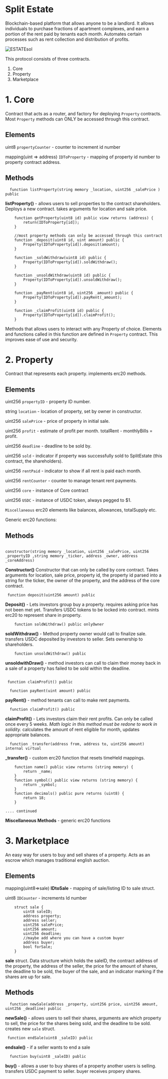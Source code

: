# Split Estate
Blockchain-based platform that allows anyone to be a landlord. It allows individuals to purchase fractions of apartment complexes, and earn a portion of the rent paid by tenants each month. Automates certain processes such as rent collection and distribution of profits.

![ESTATEsol](https://user-images.githubusercontent.com/100609687/211189194-8198c641-55d3-403c-a7d0-8f1930b1025d.png)



This protocol consists of three contracts.
1. Core
2. Property
3. Marketplace

# 1. Core 
Contract that acts as a router, and factory for deploying `Property` contracts. Most `Property` methods can ONLY be accessed through this contract.

<h2> Elements </h2>

uint8 `propertyCounter` - counter to increment id number

mapping(uint => address) `IDToProperty` -  mapping of property id number to property contract address.

<h2> Methods </h2>

```solidity
  function listProperty(string memory _location, uint256 _salePrice ) public 
```
**listProperty()** - allows users to sell properties to the contract shareholders. Deploys a new contract. takes arguments for location and sale price.

```solidity
    function getProperty(uint8 id) public view returns (address) {
        return(IDToProperty[id]);
    }

    //most property methods can only be accessed through this contract
    function _deposit(uint8 id, uint amount) public {
        Property(IDToProperty[id]).deposit(amount);
    }

    function _soldWithdraw(uint8 id) public {
        Property(IDToProperty[id]).soldWithdraw();
    }

    function _unsoldWithdraw(uint8 id) public {
        Property(IDToProperty[id]).unsoldWithdraw();
    }

    function _payRent(uint8 id, uint256 _amount) public {
        Property(IDToProperty[id]).payRent(_amount);
    }

    function _claimProfit(uint8 id) public {
        Property(IDToProperty[id]).claimProfit();
    }
```

Methods that allows users to interact with any Property of choice. Elements and functions called in this function are defined in `Property` contract. This improves ease of use and security.

# 2. Property
Contract that represents each property. implements erc20 methods.
<h2> Elements </h2>

uint256 `propertyID` - property ID number.

string `location` - location of property, set by owner in constructor.

uint256 `salePrice` - price of property in initial sale.

uint256 `profit` - estimate of profit per month. totalRent - monthlyBills = profit.

uint256 `deadline` - deadline to be sold by.

uint256 `sold` - indicator if property was successfully sold to SplitEstate (this contract, the shareholders).

uint256 `rentPaid` - indicator to show if all rent is paid each month.

uint256 `rentCounter` - counter to manage tenant rent payments.

uint256 `core` - instance of Core contract

uint256 `USDC` - instance of USDC token, always pegged to $1.

`Miscellaneous` erc20 elements like balances, allowances, totalSupply etc.


Generic erc20 functions:

<h2> Methods </h2>

```solidity

constructor(string memory _location, uint256 _salePrice, uint256 _propertyID ,string memory _ticker, address _owner, address _coreAddress) 
``` 
**Constructor()** Constructor that can only be called by core contract. Takes arguments for location, sale price, property id, the property id parsed into a string for the ticker, the owner of the property, and the address of the core contract.

```solidity
 function deposit(uint256 amount) public
```
**Deposit()** - Lets investors group buy a property. requires asking price has not been met yet. Transfers USDC tokens to be locked into contract. mints erc20 to represent share in property.


```solidity
    function soldWithdraw() public onlyOwner
```
**soldWithdraw()** - Method property owner would call to finalize sale. transfers USDC deposited by investors to seller. Sets ownership to shareholders.

```solidity
    function unsoldWithdraw() public
```
**unsoldwithDraw()** - method investors can call to claim their money back in a sale of a property has failed to be sold within the deadline.

```solidity

 function claimProfit() public

  function payRent(uint amount) public 
```
**payRent()** - method tenants can call to make rent payments.

```solidity
  function claimProfit() public
```
**claimProfit()** - Lets investors claim their rent profits. Can only be called once every 5 weeks. *Math logic in this method must be redone to work in solidity.*
calculates the amount of rent eligible for month, updates appropriate balances.

```solidity
  function _transfer(address from, address to, uint256 amount) internal virtual
```

**_transfer()** - custom erc20 function that resets timeHeld mappings.

```solidity
    function name() public view returns (string memory) {
        return _name;
    }
    function symbol() public view returns (string memory) {
        return _symbol;
    }
    function decimals() public pure returns (uint8) {
        return 18;
    }

.... continued
```

**Miscellaneous Methods** - generic erc20 functions 

# 3. Marketplace

An easy way for users to buy and sell shares of a property. Acts as an escrow which manages traditional english auction.

<h2> Elements </h2>

mapping(uint8=>sale) **IDtoSale** - mapping of sale/listing ID to sale struct.

uint8 `IDCounter` - increments Id number

```solidity
    struct sale {
        uint8 saleID;
        address property;
        address seller;
        uint256 salePrice;
        uint256 amount;
        uint256 deadline;
        //maybe add where you can have a custom buyer
        address buyer;
        bool forSale;
    }
```

**sale** struct. Data structure which holds the saleID, the contract address of the property, the address of the seller, the price for the amount of shares, the deadline to be sold, the buyer of the sale, and an indicator marking if the shares are up for sale.

<h2> Methods </h2>

```solidity
  function newSale(address _property, uint256 price, uint256 amount, uint256 _deadline) public
```

**newSale()** - allows users to sell their shares, arguments are which property to sell, the price for the shares being sold, and the deadline to be sold. creates new `sale` struct.

```solidity
 function endSale(uint8 _saleID) public
```
**endsale()** - if a seller wants to end a sale

```solidity
  function buy(uint8 _saleID) public
```

**buy()** - allows a user to buy shares of a property another users is selling. transfers USDC payment to seller. buyer receives propery shares.







